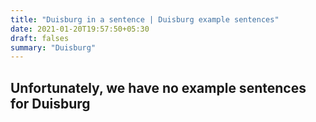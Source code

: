 ```yaml
---
title: "Duisburg in a sentence | Duisburg example sentences"
date: 2021-01-20T19:57:50+05:30
draft: falses
summary: "Duisburg"
---
```

## Unfortunately, we have no example sentences for Duisburg                 
